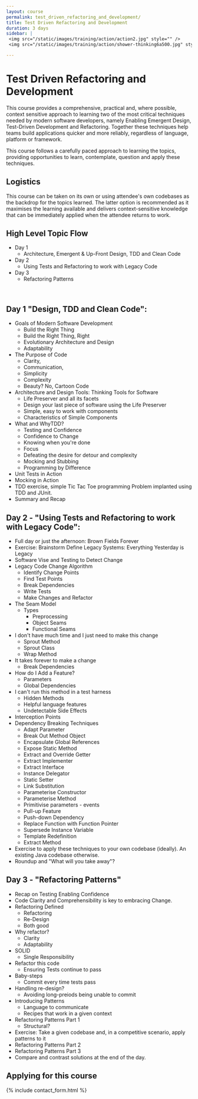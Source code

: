```yaml
---
layout: course
permalink: test_driven_refactoring_and_development/
title: Test Driven Refactoring and Development
duration: 3 days
sidebar: |
 <img src="/static/images/training/action/action2.jpg" style="" />
 <img src="/static/images/training/action/shower-thinking6a500.jpg" style="" />

---
```


# Test Driven Refactoring and Development

This course provides a comprehensive, practical and, where possible, context sensitive approach to learning two of the most critical techniques needed by modern software developers, namely Enabling Emergent Design, Test-Driven Development and Refactoring. Together these techniques help teams build applications quicker and more reliably, regardless of language, platform or framework.

This course follows a carefully paced approach to learning the topics, providing opportunities to learn, contemplate, question and apply these techniques.



Logistics
---------

This course can be taken on its own or using attendee's own codebases as the backdrop for the topics learned. The latter option is recommended as it maximises the learning available and delivers context-sensitive knowledge that can be immediately applied when the attendee returns to work.

High Level Topic Flow
---------------------

* Day 1
	* Architecture, Emergent & Up-Front Design, TDD and Clean Code
* Day 2
	* Using Tests and Refactoring to work with Legacy Code
* Day 3
	* Refactoring Patterns
	
<div class="hr dotted clearfix">&nbsp;</div>

<a name="day1"></a>Day 1 "Design, TDD and Clean Code":
------
	
	
* Goals of Modern Software Development
	* Build the Right Thing
	* Build the Right Thing, Right
	* Evolutionary Architecture and Design
	* Adaptability
* The Purpose of Code
	* Clarity,
	* Communication,
	* Simplicity
	* Complexity
	* Beauty? No, Cartoon Code
* Architecture and Design Tools: Thinking Tools for Software
	* Life Preserver and all its facets
	* Design your last piece of software using the Life Preserver
	* Simple, easy to work with components
	* Characteristics of Simple Components
* What and WhyTDD?
	* Testing and Confidence
	* Confidence to Change
	* Knowing when you're done
	* Focus
	* Defeating the desire for detour and complexity
	* Mocking and Stubbing
	* Programming by Difference
* Unit Tests in Action
* Mocking in Action
* TDD exercise, simple Tic Tac Toe programming Problem implanted using TDD and JUnit.
* Summary and Recap

Day 2 - "Using Tests and Refactoring to work with Legacy Code":
----

* Full day or just the afternoon: Brown Fields Forever
* Exercise: Brainstorm Define Legacy Systems: Everything Yesterday is Legacy
* Software Vise and Testing to Detect Change
* Legacy Code Change Algorithm
	* Identify Change Points
	* Find Test Points
	* Break Dependencies
	* Write Tests
	* Make Changes and Refactor
* The Seam Model
	* Types
		* Preprocessing
		* Object Seams
		* Functional Seams
* I don't have much time and I just need to make this change
	* Sprout Method
	* Sprout Class
	* Wrap Method
* It takes forever to make a change
	* Break Dependencies
* How do I Add a Feature?
	* Parameters
	* Global Dependencies
* I can't run this method in a test harness
	* Hidden Methods
	* Helpful language features
	* Undetectable Side Effects
* Interception Points
* Dependency Breaking Techniques
	* Adapt Parameter
	* Break Out Method Object
	* Encapsulate Global References
	* Expose Static Method
	* Extract and Override Getter
	* Extract Implementer
	* Extract Interface
	* Instance Delegator
	* Static Setter
	* Link Substitution
	* Parameterise Constructor
	* Parameterise Method
	* Primitivise parameters - events
	* Pull-up Feature
	* Push-down Dependency
	* Replace Function with Function Pointer
	* Supersede Instance Variable
	* Template Redefinition
	* Extract Method
* Exercise to apply these techniques to your own codebase (ideally). An existing Java codebase otherwise.
* Roundup and "What will you take away"?

Day 3 - "Refactoring Patterns"
----

* Recap on Testing Enabling Confidence
* Code Clarity and Comprehensibility is key to embracing Change.
* Refactoring Defined
	* Refactoring
	* Re-Design
	* Both good
* Why refactor?
	* Clarity
	* Adaptability
* SOLID
	* Single Responsibility
* Refactor this code
	* Ensuring Tests continue to pass
* Baby-steps
	* Commit every time tests pass
* Handling re-design?
	* Avoiding long-preiods being unable to commit
* Introducing Patterns
	* Language to communicate
	* Recipes that work in a given context
* Refactoring Patterns Part 1
	* Structural?
* Exercise: Take a given codebase and, in a competitive scenario, apply patterns to it
* Refactoring Patterns Part 2
* Refactoring Patterns Part 3
* Compare and contrast solutions at the end of the day.



Applying for this course
-----

{% include contact_form.html %}